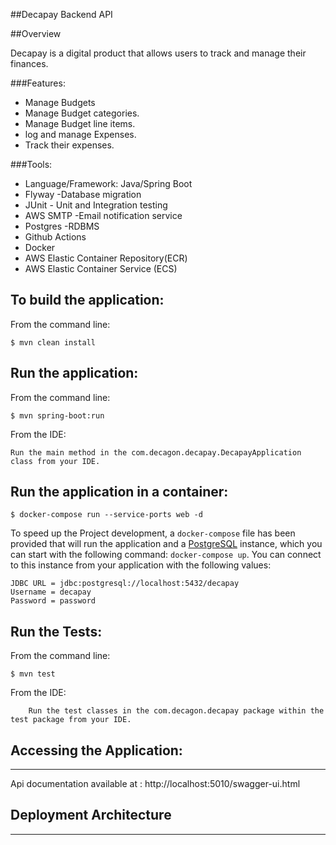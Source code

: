

##Decapay Backend API

##Overview

Decapay is a digital product that allows users to track and manage their finances.

###Features:
- Manage Budgets
- Manage Budget categories.
- Manage Budget line items.
- log and manage Expenses.
- Track their expenses.

###Tools:
- Language/Framework: Java/Spring Boot
- Flyway -Database migration
- JUnit - Unit and Integration testing
- AWS SMTP -Email notification service
- Postgres -RDBMS
- Github Actions
- Docker
- AWS Elastic Container Repository(ECR)
- AWS Elastic Container Service (ECS)



To build the application:
-------------------
From the command line:

	$ mvn clean install

Run the application:
-------------------
From the command line:

    $ mvn spring-boot:run

From the IDE:

    Run the main method in the com.decagon.decapay.DecapayApplication class from your IDE.

Run the application in a container:
-------------------
	$ docker-compose run --service-ports web -d

To speed up the Project development, a `docker-compose` file has been provided that
will run the application and a [PostgreSQL](https://www.postgresql.org/) instance,
which you can start with the following command: `docker-compose up`. You can connect to
this instance from your application with the following values:

```
JDBC URL = jdbc:postgresql://localhost:5432/decapay
Username = decapay
Password = password
```
Run the Tests:
-------------------
From the command line:

    $ mvn test

From the IDE:
    
        Run the test classes in the com.decagon.decapay package within the test package from your IDE.


## Accessing the Application:
-------------------
Api documentation available at : http://localhost:5010/swagger-ui.html


## Deployment Architecture
-------------------